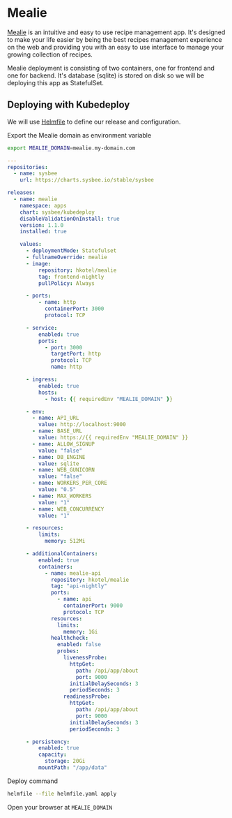# Mealie

[Mealie](https://mealie.io/) is an intuitive and easy to use recipe management app. It's designed to make your life easier by being the best recipes management experience on the web and providing you with an easy to use interface to manage your growing collection of recipes.

Mealie deployment is consisting of two containers, one for frontend and one for backend. It's database (sqlite) is stored on disk so we will be deploying this app as StatefulSet.

## Deploying with Kubedeploy

We will use [Helmfile](../helmfile.md) to define our release and configuration.

Export the Mealie domain as environment variable

```bash
export MEALIE_DOMAIN=mealie.my-domain.com
```

```yaml title="helmfile.yaml" linenums="1"
---
repositories:
  - name: sysbee
    url: https://charts.sysbee.io/stable/sysbee

releases:
  - name: mealie
    namespace: apps
    chart: sysbee/kubedeploy
    disableValidationOnInstall: true
    version: 1.1.0
    installed: true

    values:
      - deploymentMode: Statefulset
      - fullnameOverride: mealie
      - image:
          repository: hkotel/mealie
          tag: frontend-nightly
          pullPolicy: Always

      - ports:
          - name: http
            containerPort: 3000
            protocol: TCP

      - service:
          enabled: true
          ports:
            - port: 3000
              targetPort: http
              protocol: TCP
              name: http

      - ingress:
          enabled: true
          hosts:
            - host: {{ requiredEnv "MEALIE_DOMAIN" }}

      - env:
        - name: API_URL
          value: http://localhost:9000
        - name: BASE_URL
          value: https://{{ requiredEnv "MEALIE_DOMAIN" }}
        - name: ALLOW_SIGNUP
          value: "false"
        - name: DB_ENGINE
          value: sqlite
        - name: WEB_GUNICORN
          value: "false"
        - name: WORKERS_PER_CORE
          value: "0.5"
        - name: MAX_WORKERS
          value: "1"
        - name: WEB_CONCURRENCY
          value: "1"

      - resources:
          limits:
            memory: 512Mi

      - additionalContainers:
          enabled: true
          containers:
            - name: mealie-api
              repository: hkotel/mealie
              tag: "api-nightly"
              ports:
                - name: api
                  containerPort: 9000
                  protocol: TCP
              resources:
                limits:
                  memory: 1Gi
              healthcheck:
                enabled: false
                probes:
                  livenessProbe:
                    httpGet:
                      path: /api/app/about
                      port: 9000
                    initialDelaySeconds: 3
                    periodSeconds: 3
                  readinessProbe:
                    httpGet:
                      path: /api/app/about
                      port: 9000
                    initialDelaySeconds: 3
                    periodSeconds: 3

      - persistency:
          enabled: true
          capacity:
            storage: 20Gi
          mountPath: "/app/data"
```

Deploy command

```bash
helmfile --file helmfile.yaml apply
```

Open your browser at `MEALIE_DOMAIN`
